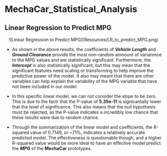 # MechaCar_Statistical_Analysis


## Linear Regression to Predict MPG

<p align="center">
![Linear Regression to Predict MPG](Resources/LR_to_predict_MPG.png)
</p>

- As shown in the above results, the coefficients of ***Vehicle Length*** and ***Ground Clearance*** provide the most non-random amnount of varianmce to the MPG values and are statistically significant. Furthermore, the ***Intercept*** is also statistically significant, but this may mean that the significant features need scaling or transforming to help improve the predictive power of the model. It also may meant that there are other variables can help explain the variability of the MPG variable that have not been included in our model.

- In this specific linear model, we can not consider the slope to be zero. This is due to the factr that the P-value of **5.35e-11** is signicantally lower that the level of significance. This also means that the null hypothesis must be rejected, as the P-value indicates a incredibly low chance that these results were due to random chance.

- Through the summarization of the linear model and coefficients, the R-squared value of 0.7149, or ~71%, indicates a relatively accurate predicted model. The effectiveness is questionable though, and a higher R-squared value would be more ideal to have an effective model predict the ***MPG*** of the **MechaCar** prototypes.
